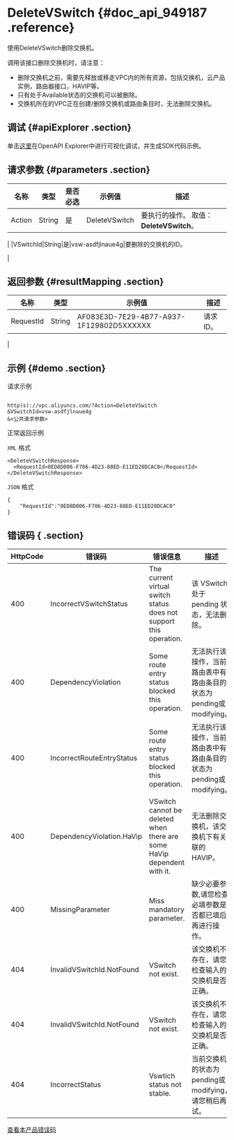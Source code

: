 # DeleteVSwitch {#doc_api_949187 .reference}

使用DeleteVSwitch删除交换机。

调用该接口删除交换机时，请注意：

-   删除交换机之前，需要先释放或移走VPC内的所有资源，包括交换机，云产品实例，路由器接口，HAVIP等。
-   只有处于Available状态的交换机可以被删除。
-   交换机所在的VPC正在创建/删除交换机或路由条目时，无法删除交换机。

## 调试 {#apiExplorer .section}

单击[这里](https://api.aliyun.com/#product=Vpc&api=DeleteVSwitch)在OpenAPI Explorer中进行可视化调试，并生成SDK代码示例。

## 请求参数 {#parameters .section}

|名称|类型|是否必选|示例值|描述|
|--|--|----|---|--|
|Action|String|是|DeleteVSwitch|要执行的操作。 取值： **DeleteVSwitch**。

 |
|VSwitchId|String|是|vsw-asdfjlnaue4g|要删除的交换机的ID。

 |

## 返回参数 {#resultMapping .section}

|名称|类型|示例值|描述|
|--|--|---|--|
|RequestId|String|AF083E3D-7E29-4B77-A937-1F129802D5XXXXXX|请求ID。

 |

## 示例 {#demo .section}

请求示例

``` {#request_demo}

http(s)://vpc.aliyuncs.com/?Action=DeleteVSwitch
&VSwitchId=vsw-asdfjlnaue4g
&<公共请求参数>

```

正常返回示例

`XML` 格式

``` {#xml_return_success_demo}
<DeleteVSwitchResponse>
  <RequestId>0ED8D006-F706-4D23-88ED-E11ED28DCAC0</RequestId>
</DeleteVSwitchResponse>

```

`JSON` 格式

``` {#json_return_success_demo}
{
	"RequestId":"0ED8D006-F706-4D23-88ED-E11ED28DCAC0"
}
```

## 错误码 { .section}

|HttpCode|错误码|错误信息|描述|
|--------|---|----|--|
|400|IncorrectVSwitchStatus|The current virtual switch status does not support this operation.|该 VSwitch 处于 pending 状态，无法删除。|
|400|DependencyViolation|Some route entry status blocked this operation.|无法执行该操作，当前路由表中有路由条目的状态为pending或modifying。|
|400|IncorrectRouteEntryStatus|Some route entry status blocked this operation.|无法执行该操作，当前路由表中有路由条目的状态为pending或modifying。|
|400|DependencyViolation.HaVip|VSwitch cannot be deleted when there are some HaVip dependent with it.|无法删除交换机，该交换机下有关联的HAVIP。|
|400|MissingParameter|Miss mandatory parameter.|缺少必要参数,请您检查必填参数是否都已填后再进行操作。|
|404|InvalidVSwitchId.NotFound|VSwitch not exist.|该交换机不存在，请您检查输入的交换机是否正确。|
|404|InvalidVSwitchId.NotFound|VSwitch not exist.|该交换机不存在，请您检查输入的交换机是否正确。|
|404|IncorrectStatus|Vswtich status not stable.|当前交换机的状态为pending或modifying，请您稍后再试。|

[查看本产品错误码](https://error-center.aliyun.com/status/product/Vpc)

